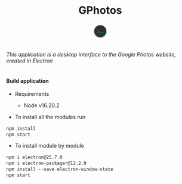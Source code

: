 <h1 align="center">GPhotos</h1>

<p align="center">
  <img src="https://github.com/fersilentt/ProgrammingDirectories/blob/master/resources/img/main_icon.png" width="8%" />
</p>

<br/>
    <i>This application is a desktop interface to the Google Photos website, created in Electron</i>
<br/>
<br/>


#### Build application

- Requirements

  - Node v16.20.2


- To install all the modules run

```
npm install
npm start
```

- To install module by module

```
npm i electron@25.7.0
npm i electron-packager@12.2.0
npm install --save electron-window-state
npm start
```